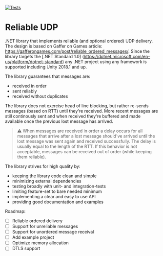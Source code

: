 [![Tests](https://github.com/Kezzo/reliable-udp/actions/workflows/tests.yml/badge.svg?branch=main)](https://github.com/Kezzo/reliable-udp/actions/workflows/tests.yml)

# Reliable UDP

.NET library that implements reliable (and optional ordered) UDP delivery. 
The design is based on Gaffer on Games article: https://gafferongames.com/post/reliable_ordered_messages/.
Since the library targets the [.NET Standard 1.0] (https://dotnet.microsoft.com/en-us/platform/dotnet-standard) any .NET project using any framework is supported including Unity 2018.1 and up.

The library guarantees that messages are:
- received in order
- sent reliably
- received without duplicates

The library does not exercise head of line blocking, but rather re-sends messages (based on RTT) until they're received. More recent messages are still continously sent and when received they're buffered and made available once the previous lost message has arrived.
> :warning: When messages are received in order a delay occurs for all messages that arrive after a lost message should've arrived until the lost message was sent again and received successfully. The delay is usually equal to the length of the RTT. If this behavior is not acceptable, messages can be received out of order (while keeping them reliable).

The library strives for high quality by:
- keeping the library code clean and simple
- minimizing external dependencies 
- testing broadly with unit- and integration-tests
- limiting feature-set to bare needed minimum
- implementing a clear and easy to use API
- providing good documentation and examples

Roadmap:
- [ ] Reliable ordered delivery
- [ ] Support for unreliable messages
- [ ] Support for unordered message receival
- [ ] Add example project
- [ ] Optimize memory allocation
- [ ] DTLS support